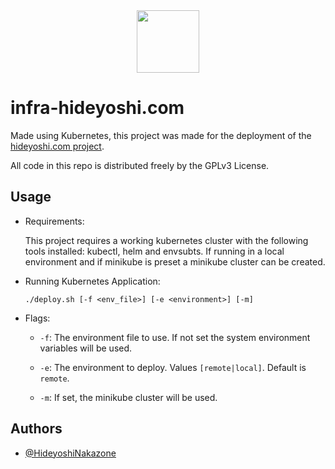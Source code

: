 <div align="center">
  <a href="https://github.com/HideyoshiNakazone/hideyoshi.com">
    <img src="https://drive.google.com/uc?export=view&id=1ka1kTMcloX_wjAlKLET9VoaRTyRuGmxQ" width="100" height="100" allow="autoplay"\>
  </a>
</div>


# infra-hideyoshi.com

Made using Kubernetes, this project was made for the deployment of the [hideyoshi.com project](https://github.com/HideyoshiNakazone/hideyoshi.com).

All code in this repo is distributed freely by the GPLv3 License.
## Usage

- Requirements:

    This project requires a working kubernetes cluster with the following tools installed: kubectl, helm and envsubts. If running in a local environment and if minikube is preset a minikube cluster can be created.

- Running Kubernetes Application:

    ```
    ./deploy.sh [-f <env_file>] [-e <environment>] [-m]
    ```

- Flags:

  - `-f`: The environment file to use. If not set the system environment variables will be used.

  - `-e`: The environment to deploy. Values `[remote|local]`. Default is `remote`.
  
  - `-m`: If set, the minikube cluster will be used.

## Authors

- [@HideyoshiNakazone](https://github.com/HideyoshiNakazone)

